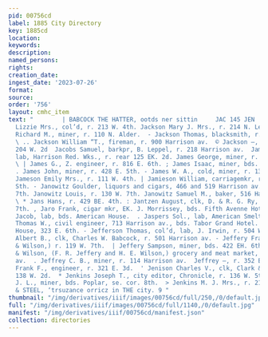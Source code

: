 ```yaml
---
pid: 00756cd
label: 1885 City Directory
key: 1885cd
location: 
keywords: 
description: 
named_persons: 
rights: 
creation_date: 
ingest_date: '2023-07-26'
format: 
source: 
order: '756'
layout: cmhc_item
text: "        | BABCOCK THE HATTER, ootds ner sittin     JAC 145 JEN     Jackson
  Lizzie Mrs., col’d, r. 213 W. 4th. Jackson Mary J. Mrs., r. 214 N. Leiter av. Jackson
  Richard M., miner, r. 110 N. Alder.  - Jackson Thomas, blacksmith, r. 406 W. 4th.
  \ .. Jackson William “T., fireman, r. 900 Harrison av.  © Jackson —, dairyman, r.
  204 W. 2d  Jacobs Samuel, barkpr, B. Leppel, r. 218 Harrison av.  James Albert,
  lab, Harrison Red. Wks., r. rear 125 EK. 2d. James George, miner, r. 427 E. 8th.
  \ | James G., Z. engineer, r. 816 E. 6th. ; James Isaac, miner, bds. 508 EB. 3d.
  . James John, miner, r. 428 E. 5th. - James W. A., cold, miner, r. 135 W. 2d. .
  Jameson Emily Mrs., r. 111 W. 4th. | Jamieson William, carriagemkr, rv. 306 KH.
  Sth. - Janowitz Goulder, liquors and cigars, 466 and 519 Harrison av.,  r. 180 W.
  7th. Janowitz Louis, r. 130 W. 7th. Janowitz Samuel M., baker, 516 Harrison av.
  \ * Jans Hans, r. 429 BE. 4th. : Jantzen August, clk, D. & R. G. Ry, vr. 138 W.
  7th. , Jaro Frank, cigar mkr, EK. J. Morrissey, bds. Fifth Avenne Hotel.  Jasper
  Jacob, lab, bds. American House.  . Jaspers Sol., lab, American Smelter.  Jaycox
  Thomas W., civil engineer, 713 Harrison av., bds. Tabor Grand Hotel.  . Jefferson
  House, 323 E. 6th. - Jefferson Thomas, col’d, lab, J. Irwin, r. 504 W. 3d.  Jeffery
  Albert B., clk, Charles W. Babcock, r. 501 Harrison av. - Jeffery Frank R, (Jeffery
  & Wilson,) r. 119 W. 7th.  | Jeffery Sampson, miner, bds. 422 EH. 6th.  Jeffery
  & Wilson, (F. R. Jeffery and H. E. Wilson,) grocery and meat market, 521 Harrison
  av.  . Jeffrey C. B., miner, r. 114 Harrison av.  Jeffrey —, r. 352 EK. 6th. Jeffreys
  Frank F., engineer, r. 321 E. 3d.  ' Jenison Charles V., clk, Clark & Tweed, r.
  138 W. 2d.  * Jenkins Joseph T., city editor, Chronicle, r. 136 W. 5th. Jenkins
  J. L., miner, bds. Poplar, se. cor. 8th.  > Jenkins M. J. Mrs., r. 210 W. 6th.     BUCK
  & STEEL, ‘trsuzance orricz in THE city. 9 "
thumbnail: "/img/derivatives/iiif/images/00756cd/full/250,/0/default.jpg"
full: "/img/derivatives/iiif/images/00756cd/full/1140,/0/default.jpg"
manifest: "/img/derivatives/iiif/00756cd/manifest.json"
collection: directories
---
```


